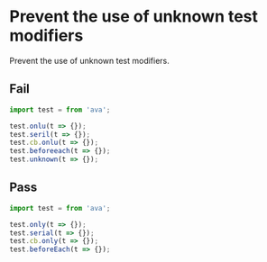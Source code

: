 # Prevent the use of unknown test modifiers

Prevent the use of unknown test modifiers.


## Fail

```js
import test = from 'ava';

test.onlu(t => {});
test.seril(t => {});
test.cb.onlu(t => {});
test.beforeeach(t => {});
test.unknown(t => {});
```


## Pass

```js
import test = from 'ava';

test.only(t => {});
test.serial(t => {});
test.cb.only(t => {});
test.beforeEach(t => {});
```
